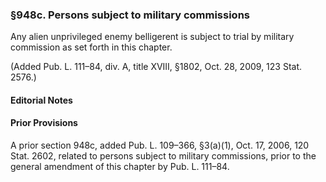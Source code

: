 ### §948c. Persons subject to military commissions ###

Any alien unprivileged enemy belligerent is subject to trial by military commission as set forth in this chapter.

(Added Pub. L. 111–84, div. A, title XVIII, §1802, Oct. 28, 2009, 123 Stat. 2576.)

#### **Editorial Notes** ####

#### Prior Provisions ####

A prior section 948c, added Pub. L. 109–366, §3(a)(1), Oct. 17, 2006, 120 Stat. 2602, related to persons subject to military commissions, prior to the general amendment of this chapter by Pub. L. 111–84.